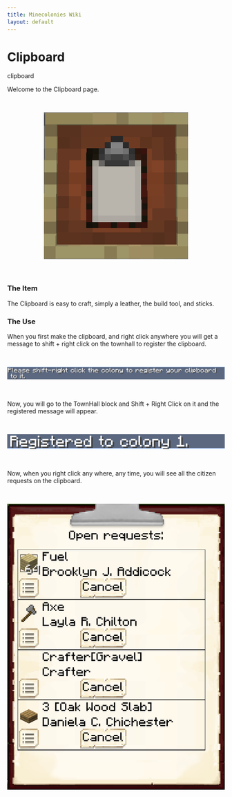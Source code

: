 ```yaml
---
title: Minecolonies Wiki
layout: default
---
```

# Clipboard 

<div class="infobox box text-center">
    <recipe>clipboard</recipe>
</div>

Welcome to the Clipboard page.

<br>
<p style="text-align:center;"><img src="../../assets/images/items/clipboard.png" alt="Clipboard"></p>
<br>

### The Item  

The Clipboard is easy to craft, simply a leather, the build tool, and sticks.  

### The Use  

When you first make the clipboard, and right click anywhere you will get a message to shift + right click on the townhall to register the clipboard.

<br>
<p style="text-align:center;"><img src="../../assets/images/items/clipboardinitmessage.png" alt="Clipboard Initial Message"></p>
<br>

Now, you will go to the TownHall block and Shift + Right Click on it and the registered message will appear.

<br>
<p style="text-align:center;"><img src="../../assets/images/items/clipboardregistered.png" alt="Clipboard Registered Message"></p>
<br>

Now, when you right click any where, any time, you will see all the citizen requests on the clipboard.

<br>
<p style="text-align:center;"><img src="../../assets/images/items/clipboarduse.png" alt="Clipboard Use"></p>
<br>
